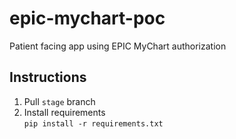 # epic-mychart-poc
Patient facing app using EPIC MyChart authorization

## Instructions
1. Pull `stage` branch
2. Install requirements  
`pip install -r requirements.txt`
